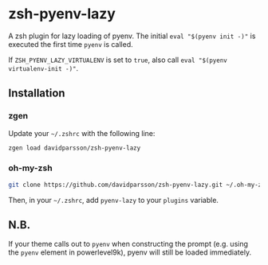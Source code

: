 # zsh-pyenv-lazy

A zsh plugin for lazy loading of pyenv.
The initial `eval "$(pyenv init -)"` is executed the first time `pyenv` is called.

If `ZSH_PYENV_LAZY_VIRTUALENV` is set to `true`, also call `eval "$(pyenv virtualenv-init -)"`.

## Installation

### zgen

Update your `~/.zshrc` with the following line:

```sh
zgen load davidparsson/zsh-pyenv-lazy
```

### oh-my-zsh

```sh
git clone https://github.com/davidparsson/zsh-pyenv-lazy.git ~/.oh-my-zsh/custom/plugins/pyenv-lazy
```

Then, in your `~/.zshrc`, add `pyenv-lazy` to your `plugins` variable.

## N.B.

If your theme calls out to `pyenv` when constructing the prompt
(e.g. using the `pyenv` element in powerlevel9k),
pyenv will still be loaded immediately.
